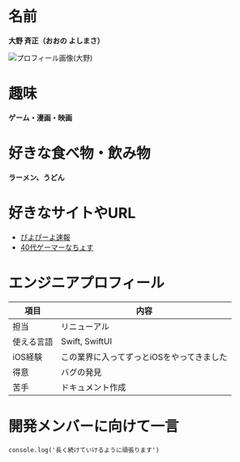 # 名前
**大野 斉正（おおの よしまさ）**

![プロフィール画像(大野)](./img/photo_riku-saito.jpg)

# 趣味
**ゲーム・漫画・映画**

# 好きな食べ物・飲み物
**ラーメン、うどん**

# 好きなサイトやURL

* [ぴよぴーよ速報](https://www.youtube.com/@Piyopiiyosokuhou)
* [40代ゲーマーなちょす](https://www.youtube.com/@nachos40)

# エンジニアプロフィール

|項目|内容|
|--|--|
|担当|リニューアル|
|使える言語|Swift, SwiftUI|
|iOS経験|この業界に入ってずっとiOSをやってきました|
|得意|バグの発見|
|苦手|ドキュメント作成|

# 開発メンバーに向けて一言

```
console.log('長く続けていけるように頑張ります')
```

